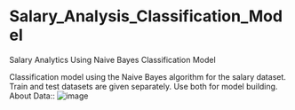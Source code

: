 # Salary_Analysis_Classification_Model
Salary Analytics Using Naive Bayes Classification Model

Classification model using the Naive Bayes algorithm for the 
salary dataset. Train and test datasets are given separately. 
Use both for model building. 
About Data::
![image](https://user-images.githubusercontent.com/89503508/137629512-ef6052ec-8c54-4124-a704-89222e897987.png)
